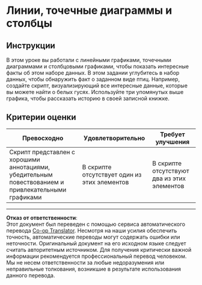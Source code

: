 <!--
CO_OP_TRANSLATOR_METADATA:
{
  "original_hash": "0ea21b6513df5ade7419c6b7d65f10b1",
  "translation_date": "2025-08-27T10:33:59+00:00",
  "source_file": "3-Data-Visualization/R/09-visualization-quantities/assignment.md",
  "language_code": "ru"
}
-->
# Линии, точечные диаграммы и столбцы

## Инструкции

В этом уроке вы работали с линейными графиками, точечными диаграммами и столбцовыми графиками, чтобы показать интересные факты об этом наборе данных. В этом задании углубитесь в набор данных, чтобы обнаружить факт о заданном виде птиц. Например, создайте скрипт, визуализирующий все интересные данные, которые вы можете найти о белых гусях. Используйте три упомянутых выше графика, чтобы рассказать историю в своей записной книжке.

## Критерии оценки

Превосходно | Удовлетворительно | Требует улучшения
--- | --- | -- |
Скрипт представлен с хорошими аннотациями, убедительным повествованием и привлекательными графиками | В скрипте отсутствует один из этих элементов | В скрипте отсутствуют два из этих элементов

---

**Отказ от ответственности**:  
Этот документ был переведен с помощью сервиса автоматического перевода [Co-op Translator](https://github.com/Azure/co-op-translator). Несмотря на наши усилия обеспечить точность, автоматические переводы могут содержать ошибки или неточности. Оригинальный документ на его исходном языке следует считать авторитетным источником. Для получения критически важной информации рекомендуется профессиональный перевод человеком. Мы не несем ответственности за любые недоразумения или неправильные толкования, возникшие в результате использования данного перевода.